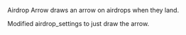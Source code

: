 Airdrop Arrow draws an arrow on airdrops when they land.


Modified airdrop_settings to just draw the arrow.